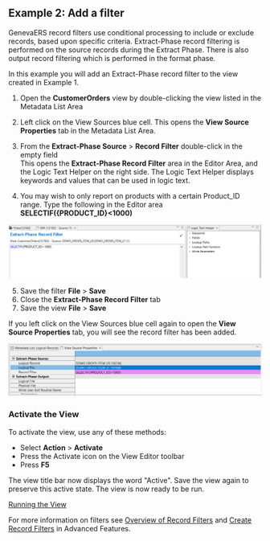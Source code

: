## Example 2: Add a filter

GenevaERS record filters use conditional processing to include or exclude records, based upon specific criteria. Extract-Phase record filtering is performed on the source records during the Extract Phase. There is also output record filtering which is performed in the format phase.

In this example you will add an Extract-Phase record filter to the view created in Example 1.

1. Open the **CustomerOrders** view by double-clicking the view listed in the Metadata List Area
2. Left click on the View Sources blue cell. This opens the **View Source Properties** tab in the Metadata List Area.
3. From the **Extract-Phase Source** > **Record Filter** double-click in the empty field  
This opens the **Extract-Phase Record Filter** area in the Editor Area, and the Logic Text Helper on the right side. The Logic Text Helper displays keywords and values that can be used in logic text.

4. You may wish to only report on products with a certain Product_ID range. Type the following in the Editor area  
**SELECTIF({PRODUCT_ID}<1000)**

![Extract-phase Record Filter editor.](../../images/ExtractFilter1.png)

5. Save the filter **File** > **Save**
6. Close the **Extract-Phase Record Filter** tab
7. Save the view **File** > **Save**
   
If you left click on the View Sources blue cell again to open the **View Source Properties** tab, you will see the record filter has been added.

![View Source Properties tab showing record filter.](../../images/ExtractFilter2.png)

### Activate the View 

To activate the view, use any of these methods: 
- Select  **Action** > **Activate** 
- Press the Activate icon on the View Editor toolbar 
- Press **F5**

The view title bar now displays the word "Active". Save the view again to preserve this active state. The view is now ready to be run.

[Running the View](../RunView/RunView.md)  

For more information on filters see [Overview of Record Filters](../../AdvancedFeatures/OverviewRecordFilters.md) and [Create Record Filters](../../AdvancedFeatures/MetaData/CreateRecordFilters.md) in Advanced Features.  